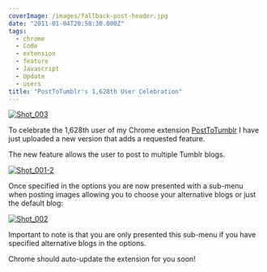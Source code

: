 ```yaml
---
coverImage: /images/fallback-post-header.jpg
date: "2011-01-04T20:58:30.000Z"
tags:
  - chrome
  - Code
  - extension
  - feature
  - Javascript
  - Update
  - users
title: "PostToTumblr's 1,628th User Celebration"
---
```


[![](/wp-content/uploads/2011/01/Shot_003.png "Shot_003")](/wp-content/uploads/2011/01/Shot_003.png)

To celebrate the 1,628th user of my Chrome extension [PostToTumblr](https://chrome.google.com/extensions/detail/dbpicbbcpanckagpdjflgojlknomoiah) I have just uploaded a new version that adds a requested feature.

<!-- more -->

The new feature allows the user to post to multiple Tumblr blogs.

[![](/wp-content/uploads/2011/01/Shot_001-2-276x300.png "Shot_001-2")](/wp-content/uploads/2011/01/Shot_001-2.png)

Once specified in the options you are now presented with a sub-menu when posting images allowing you to choose your alternative blogs or just the default blog:

[![](/wp-content/uploads/2011/01/Shot_002.png "Shot_002")](/wp-content/uploads/2011/01/Shot_002.png)

Important to note is that you are only presented this sub-menu if you have specified alternative blogs in the options.

Chrome should auto-update the extension for you soon!
